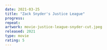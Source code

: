 ```yaml
---
date: 2021-03-25
title: "Zack Snyder's Justice League"
progress:
repeat:
artwork: movie-justice-league-snyder-cut.jpeg
released: 2021
type: movie
rating: 5
---
```

